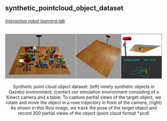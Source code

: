 ## synthetic_pointcloud_object_dataset
###### [Interactive robot learning lab](https://www.ai.rug.nl/irl-lab/)

<p align="center">
  <img src="imgs/overview.png" width="800" title="">
</p>
<p align="center">
  Synthetic point cloud object dataset: (left) ninety synthetic objects in Gazebo environment; (center) our simulation environment consisting of a Kinect camera and a table; To capture partial views of the target object, we rotate and move the object in a rose trajectory in front of the camera; (right) As shown in this Rviz image, we track the pose of the target object and record 300 partial views of the object (point cloud format *.pcd)
</p>
